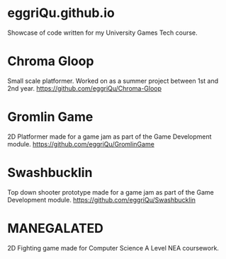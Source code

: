 # eggriQu.github.io
Showcase of code written for my University Games Tech course.


# Chroma Gloop
Small scale platformer. Worked on as a summer project between 1st and 2nd year.
https://github.com/eggriQu/Chroma-Gloop

# Gromlin Game
2D Platformer made for a game jam as part of the Game Development module.
https://github.com/eggriQu/GromlinGame

# Swashbucklin
Top down shooter prototype made for a game jam as part of the Game Development module.
https://github.com/eggriQu/Swashbucklin

# MANEGALATED
2D Fighting game made for Computer Science A Level NEA coursework.
